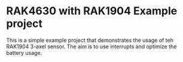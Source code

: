 # RAK4630 with RAK1904 Example project

This is a simple example project that demonstrates the usage of teh RAK1904 3-axel sensor. The aim is to use interrupts and optimize the battery usage.

